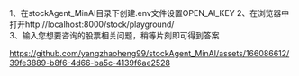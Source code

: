 1、在stockAgent_MinAI目录下创建.env文件设置OPEN_AI_KEY
2、在浏览器中打开http://localhost:8000/stock/playground/  
3、输入您想要咨询的股票相关问题，稍等片刻即可得到答案




https://github.com/yangzhaoheng99/stockAgent_MinAI/assets/166086612/39fe3889-b8f6-4d66-ba5c-4139f6ae2528

